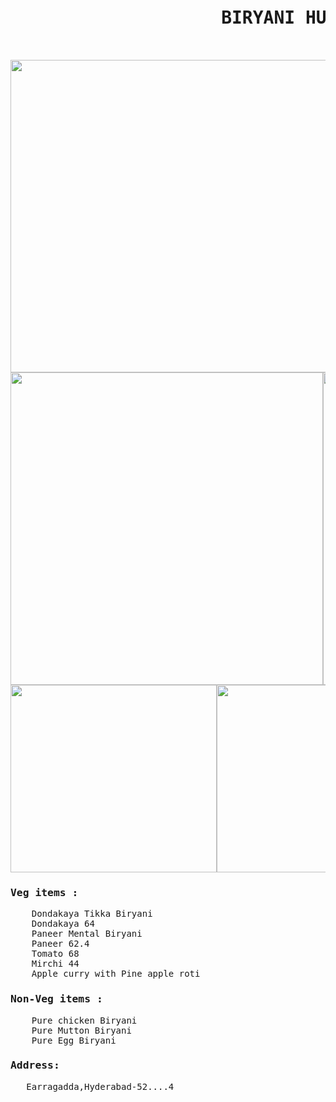 <html>
<body>
<pre>
<h1>     	 			BIRYANI HUT</h1>
<marquee width="1000"> veg and non-veg items </marquee>
<img src="./food/item.jpeg" height="500" width="1000">
<img src="./food/item2.jpeg" height="500" width="500"><img src="./food/item1.jpeg" height="500" width="500">
<img src="./food/item3.jpeg" height="300" width="330"><img src="./food/item4.jpeg" height="300" width="330"><img src="./food/item5.jpeg" height="300" width="340">
<h3>Veg items :</h3>	Dondakaya Tikka Biryani
	Dondakaya 64
	Paneer Mental Biryani
	Paneer 62.4
	Tomato 68
	Mirchi 44
	Apple curry with Pine apple roti
<h3>Non-Veg items :</h3>	Pure chicken Biryani
	Pure Mutton Biryani
	Pure Egg Biryani
<h3>Address:</h3>	Earragadda,Hyderabad-52....4
	<marquee width="1000"><a href="https://www.google.com/maps/place/Govt+Mental+Health+Centre/@17.450733,78.4316549,17.03z/data=!4m10!1m2!2m1!1serragadda+mental+hospital!3m6!1s0x3bcb90e731353801:0xea1f769bbdcd7837!8m2!3d17.4501837!4d78.435854!15sChllcnJhZ2FkZGEgbWVudGFsIGhvc3BpdGFsWhsiGWVycmFnYWRkYSBtZW50YWwgaG9zcGl0YWySARRtZW50YWxfaGVhbHRoX2NsaW5pY5oBI0NoWkRTVWhOTUc5blMwVkpRMEZuU1VOYWVFcFhlVlJuRUFF4AEA!16s%2Fm%2F0kvghh6?entry=ttu">Always Welcome (24/9 available)</a></marquee>
</body>
</html>
